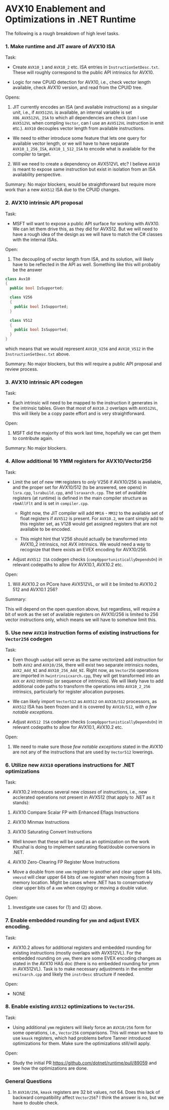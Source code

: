 # AVX10 Enablement and Optimizations in .NET Runtime

The following is a rough breakdown of high level tasks.

### 1. Make runtime and JIT aware of AVX10 ISA

Task: 

- Create `AVX10_1` and `AVX10_2` etc. ISA entries in `InstructionSetDesc.txt`. These will roughly correspond to the public API intrinsics for AVX10.

- Logic for new CPUID detection for AVX10, i.e., check vector length available, check AVX10 version, and read from the CPUID tree.

Opens:

1. JIT currently encodes an ISA (and available instructions) as a singular unit, i.e., if `AVX512VL` is available, an internal variable is set `X86_AVX512VL_ISA` to which all dependencies are check (can I use `AVX512VL` when compling `Vector`, can I use an `AVX512VL` instruction in emit etc.). `AVX10` decouples vector length from available instructions.

- We need to either introduce some feature that lets one query for available vector length, or we will have to have separate `AVX10_1_256_ISA`, `AVX10_1_512_ISA` to encode what is available for the compiler to target. 

2. Will we need to create a dependency on AVX512VL etc? I believe `AVX10` is meant to expose same instruction but exist in isolation from an ISA availability perspective.

Summary: No major blockers, would be straightforward but require more work than a new `AVX512` ISA due to the CPUID changes.

### 2. AVX10 intrinsic API proposal

Task:

- MSFT will want to expose a public API surface for working with AVX10. We can let them drive this, as they did for AVX512. But we will need to have a rough idea of the design as we will have to match the C# classes with the internal ISAs.

Open:

1. The decoupling of vector length from ISA, and its solution, will likely have to be reflected in the API as well. Something like this will probably be the answer

```C#
class Avx10 
{
  public bool IsSupported;

  class V256 
  {
    public bool IsSupported;
  }

  class V512 
  {
    public bool IsSupported;
  }
}
```

which means that we would represent `AVX10_V256` and `AVX10_V512` in the `InstructionSetDesc.txt` above.

Summary: No major blockers, but this will require a public API proposal and review process.

### 3. AVX10 intrinsic API codegen

Task:

- Each intrinsic will need to be mapped to the instruction it generates in the intrinsic tables. Given that most of `AVX10.2` overlaps with `AVX512VL`, this will likely be a copy paste effort and is very straightforward.

Open:

1. MSFT did the majority of this work last time, hopefully we can get them to contribute again.

Summary: No major blockers.

### 4. Allow additional 16 YMM registers for AVX10/Vector256

Task:

- Limit the set of new `YMM` registers to _only_ V256 if AVX10/256 is available, and the proper set for AVX10/512 (to be answered, see opens) in `lsra.cpp`, `lsrabuild.cpp`, and `lsraxarch.cpp`. The set of available registers (at runtime) is defined in the main compiler structure as `rbmAllFlt` and is set in `compiler.cpp`.

  - Right now, the JIT compiler will add `MM16` - `MM32` to the available set of float registers if `AVX512` is present. For `AVX10.2`, we cant simply add to this register set, as V128 would get assigned registers that are not available to be encoded.

  - This might hint that V256 should actually be transformed into AVX10_2 intrinsics, not AVX intrinsics. We would need a way to recognize that there exists an EVEX encoding for AVX10/256.

- Adjust `AVX512 ISA` codegen checks (`compOpportunisticallyDependsOn`) in relevant codepaths to allow for AVX10.1, AVX10.2 etc.

Open:

1. Will AVX10.2 on PCore have AVX512VL, or will it be limited to AVX10.2 512 and AVX10.1 256? 

Summary:

This will depend on the open question above, but regardless, will require a bit of work as the set of available registers on AVX10/256 is limited to 256 vector instructions only, which means we will have to somehow limit this.

### 5. Use new `AVX10` instruction forms of existing instructions for `Vector256` codegen

Task:

- Even though `vaddpd` will serve as the same vectorized add instruction for both `AVX2` and `AVX10/256`, there will exist two separate intrinsics nodes, `AVX2_Add_NI` and `AVX10_256_Add_NI`. Right now, as `Vector256` operations are imported in `hwintrinsicxarch.cpp`, they will get transformed into an `AVX` or `AVX2` intrinsic (or sequence of intrinsics). We will likely have to add additional code paths to transform the operations into `AVX10_2_256` intrinsics, particularly for register allocation purposes.

- We can likely import `Vector512` as `AVX512` on `AVX10/512` processors, as `AVX512` ISA has been frozen and it is covered by `AVX10/512`, _with a few notable exceptions_.

- Adjust `AVX512 ISA` codegen checks (`compOpportunisticallyDependsOn`) in relevant codepaths to allow for AVX10.1, AVX10.2 etc.

Open:

1. We need to make sure those _few notable exceptions_ stated in the AVX10 are not any of the instructions that are used by `Vector512` lowerings.

### 6. Utilize new `AVX10` operations instructions for .NET optimizations

Task:

- AVX10.2 introduces several new _classes_ of instructions, i.e., new acclerated operations not present in AVX512 (that apply to .NET as it stands):

1. AVX10 Compare Scalar FP with Enhanced Eflags Instructions

2. AVX10 Minmax Instructions

3. AVX10 Saturating Convert Instructions

  - Well known that these will be used as an optimization on the work Khushal is doing to implement saturating float/double conversions in .NET.

4. AVX10 Zero-Clearing FP Register Move Instructions

  - Move a double from one `xmm` register to another and clear upper 64 bits. `vmovsd` will clear upper 64 bits of `xmm` register when moving from a memory location. Might be cases where .NET has to conservatively clear upper bits of a `xmm` when copying or moving a double value.

Open:

1. Investigate use cases for (1) and (2) above.

### 7. Enable embedded rounding for `ymm` and adjust EVEX encoding.

Task:

- AVX10.2 allows for additional registers and embedded rounding for existing instructions (mostly overlaps with AVX512VL). For the embedded rounding on `ymm`, there are some EVEX encoding changes as stated in the AVX10 HAS doc (there is no embedded rounding for ymm in AVX512VL). Task is to make necessary adjustments in the emitter `emitxarch.cpp` and likely the `instrDesc` structure if needed.

Open:

- NONE

### 8. Enable existing `AVX512` optimizations to `Vector256`.

Task:

- Using additional `ymm` registers will likely force an `AVX10/256` form for some operations, i.e., `Vector256` comparisons. This will mean we have to use `kmask` registers, which had problems before Tanner introduced optimizations for them. Make sure the optimizations still/will apply. 

Open:

- Study the initial PR https://github.com/dotnet/runtime/pull/89059 and see how the optimizations are done. 


### General Questions 

1. In `AVX10/256`, `kmask` registers are 32 bit values, not 64. Does this lack of backward compatibility affect `Vector256`? I think the answer is no, but we have to double check.

